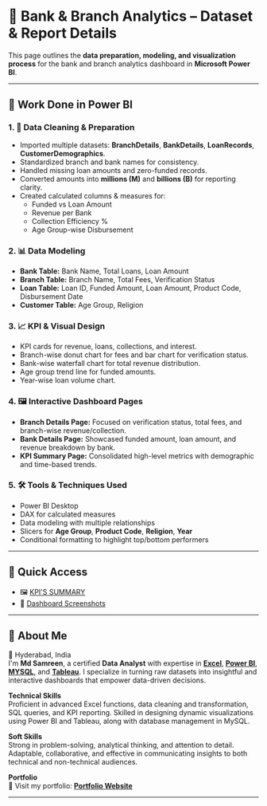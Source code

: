 # 🏦 Bank & Branch Analytics – Dataset & Report Details

This page outlines the **data preparation, modeling, and visualization process** for the bank and branch analytics dashboard in **Microsoft Power BI**.

---

## 🧠 Work Done in Power BI

### 1. 🧹 Data Cleaning & Preparation
- Imported multiple datasets: **BranchDetails**, **BankDetails**, **LoanRecords**, **CustomerDemographics**.
- Standardized branch and bank names for consistency.
- Handled missing loan amounts and zero-funded records.
- Converted amounts into **millions (M)** and **billions (B)** for reporting clarity.
- Created calculated columns & measures for:
  - Funded vs Loan Amount
  - Revenue per Bank
  - Collection Efficiency %
  - Age Group-wise Disbursement

### 2. 📊 Data Modeling
- **Bank Table:** Bank Name, Total Loans, Loan Amount
- **Branch Table:** Branch Name, Total Fees, Verification Status
- **Loan Table:** Loan ID, Funded Amount, Loan Amount, Product Code, Disbursement Date
- **Customer Table:** Age Group, Religion

### 3. 📈 KPI & Visual Design
- KPI cards for revenue, loans, collections, and interest.
- Branch-wise donut chart for fees and bar chart for verification status.
- Bank-wise waterfall chart for total revenue distribution.
- Age group trend line for funded amounts.
- Year-wise loan volume chart.

### 4. 🖼️ Interactive Dashboard Pages
- **Branch Details Page:** Focused on verification status, total fees, and branch-wise revenue/collection.
- **Bank Details Page:** Showcased funded amount, loan amount, and revenue breakdown by bank.
- **KPI Summary Page:** Consolidated high-level metrics with demographic and time-based trends.

### 5. 🛠️ Tools & Techniques Used
- Power BI Desktop
- DAX for calculated measures
- Data modeling with multiple relationships
- Slicers for **Age Group**, **Product Code**, **Religion**, **Year**
- Conditional formatting to highlight top/bottom performers


---

## 🔗 Quick Access
- 🖼️ [KPI'S SUMMARY](https://github.com/mdsamreen414/Power-BI/blob/main/Bank%20Analytics/Kpi's%20summary.md)
- 📄 [Dashboard Screenshots](https://github.com/mdsamreen414/Power-BI/tree/main/Bank%20Analytics/SS.md)

---

## 🧕 **About Me**  
📍 Hyderabad, India  
I'm **Md Samreen**, a certified **Data Analyst** with expertise in [**Excel**](https://github.com/mdsamreen414/Excel), [**Power BI**](https://github.com/mdsamreen414/Power-BI), [**MYSQL**](https://github.com/mdsamreen414/MYSQL), and [**Tableau**](https://github.com/mdsamreen414/Tableau). I specialize in turning raw datasets into insightful and interactive dashboards that empower data-driven decisions.  

**Technical Skills**  
Proficient in advanced Excel functions, data cleaning and transformation, SQL queries, and KPI reporting. Skilled in designing dynamic visualizations using Power BI and Tableau, along with database management in MySQL.  

**Soft Skills**  
Strong in problem-solving, analytical thinking, and attention to detail. Adaptable, collaborative, and effective in communicating insights to both technical and non-technical audiences.  

**Portfolio**  
📌 Visit my portfolio: [**Portfolio Website**](https://your-portfolio-link.com)  

---



